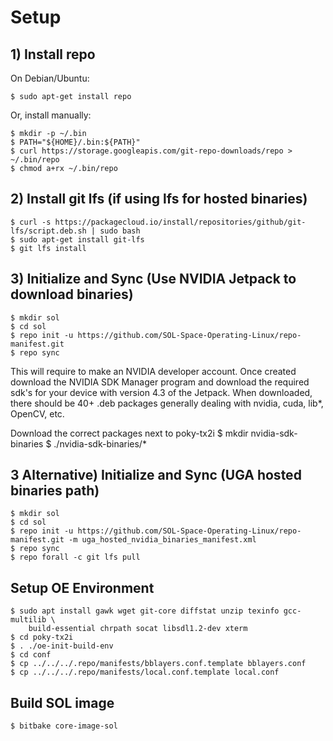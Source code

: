 
# Setup
## 1) Install repo
On Debian/Ubuntu:
    
    $ sudo apt-get install repo
    
Or, install manually:
    
    $ mkdir -p ~/.bin
    $ PATH="${HOME}/.bin:${PATH}"
    $ curl https://storage.googleapis.com/git-repo-downloads/repo > ~/.bin/repo
    $ chmod a+rx ~/.bin/repo


## 2) Install git lfs (if using lfs for hosted binaries)

    $ curl -s https://packagecloud.io/install/repositories/github/git-lfs/script.deb.sh | sudo bash
    $ sudo apt-get install git-lfs
    $ git lfs install
    
## 3) Initialize and Sync (Use NVIDIA Jetpack to download binaries)

    $ mkdir sol
    $ cd sol
    $ repo init -u https://github.com/SOL-Space-Operating-Linux/repo-manifest.git
    $ repo sync

This will require to make an NVIDIA developer account. Once created download the NVIDIA SDK Manager program and download the required sdk's for your device with version 4.3 of the Jetpack. When downloaded, there should be 40+ .deb packages generally dealing with nvidia, cuda, lib*, OpenCV, etc.

Download the correct packages next to poky-tx2i
    $ mkdir nvidia-sdk-binaries
    $ <Manually download packages to> ./nvidia-sdk-binaries/*

## 3 Alternative) Initialize and Sync (UGA hosted binaries path)

    $ mkdir sol
    $ cd sol
    $ repo init -u https://github.com/SOL-Space-Operating-Linux/repo-manifest.git -m uga_hosted_nvidia_binaries_manifest.xml
    $ repo sync
    $ repo forall -c git lfs pull

## Setup OE Environment

    $ sudo apt install gawk wget git-core diffstat unzip texinfo gcc-multilib \
        build-essential chrpath socat libsdl1.2-dev xterm
    $ cd poky-tx2i
    $ . ./oe-init-build-env
    $ cd conf
    $ cp ../../../.repo/manifests/bblayers.conf.template bblayers.conf
    $ cp ../../../.repo/manifests/local.conf.template local.conf

## Build SOL image

    $ bitbake core-image-sol



